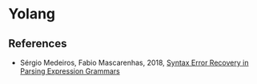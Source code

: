 # Yolang

## References

- Sérgio Medeiros, Fabio Mascarenhas, 2018, [Syntax Error Recovery in Parsing Expression Grammars](https://arxiv.org/abs/1806.11150)